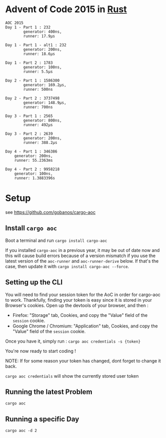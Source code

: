 # Advent of Code 2015 in [Rust](https://www.rust-lang.org/)

```
AOC 2015
Day 1 - Part 1 : 232
        generator: 400ns,
        runner: 17.9µs

Day 1 - Part 1 - alt1 : 232
        generator: 200ns,
        runner: 18.6µs

Day 1 - Part 2 : 1783
        generator: 100ns,
        runner: 5.5µs

Day 2 - Part 1 : 1586300
        generator: 169.2µs,
        runner: 500ns

Day 2 - Part 2 : 3737498
        generator: 148.9µs,
        runner: 700ns

Day 3 - Part 1 : 2565
        generator: 800ns,
        runner: 492µs

Day 3 - Part 2 : 2639
        generator: 200ns,
        runner: 388.2µs
	
Day 4 - Part 1 : 346386
	generator: 200ns,
	runner: 55.2363ms

Day 4 - Part 2 : 9958218
	generator: 100ns,
	runner: 1.3883396s
```

# Setup

see https://github.com/gobanos/cargo-aoc

## Install `cargo aoc`

Boot a terminal and run `cargo install cargo-aoc`

If you installed `cargo-aoc` in a previous year, it may be out of date now and this
will cause build errors because of a version mismatch if you use the latest version of the `aoc-runner` and `aoc-runner-derive` below. 
If that's the case, then update it with `cargo install cargo-aoc --force`.

## Setting up the CLI

You will need to find your session token for the AoC in order for cargo-aoc to work. Thankfully, finding your token is easy since it is stored in your Browser's cookies. Open up the devtools of your browser, and then :

* Firefox: "Storage" tab, Cookies, and copy the "Value" field of the `session` cookie.
* Google Chrome / Chromium: "Application" tab, Cookies, and copy the "Value" field of the `session` cookie.

Once you have it, simply run : `cargo aoc credentials -s {token}`

You're now ready to start coding !

NOTE: If for some reason your token has changed, dont forget to change it back.

`cargo aoc credentials` will show the currently stored user token


## Running the latest Problem

`cargo aoc`

## Running a specific Day

`cargo aoc -d 2`